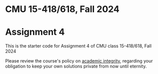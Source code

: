 # CMU 15-418/618, Fall 2024

# Assignment 4

This is the starter code for Assignment 4 of CMU class 15-418/618, Fall 2024

Please review the course's policy on [academic integrity](http://www.cs.cmu.edu/~418/academicintegrity.html), regarding your obligation to keep your own solutions private from now until eternity.
